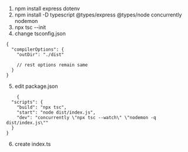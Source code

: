 1. npm install express dotenv
2. npm install -D typescript @types/express @types/node concurrently nodemon
3. npx tsc --init
4. change tsconfig.json

```
{
  "compilerOptions": {
    "outDir": "./dist"

    // rest options remain same
  }
}
```

5. edit package.json

```
    {
  "scripts": {
    "build": "npx tsc",
    "start": "node dist/index.js",
    "dev": "concurrently \"npx tsc --watch\" \"nodemon -q dist/index.js\""
  }
}
```

6. create index.ts
